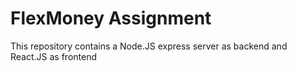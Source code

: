 # FlexMoney Assignment
This repository contains a Node.JS express server as backend and React.JS as frontend